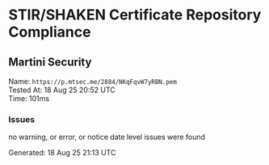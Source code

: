 # STIR/SHAKEN Certificate Repository Compliance

## Martini Security

Name: `https://p.mtsec.me/2884/NKqFqvW7yRBN.pem`\
Tested At: 18 Aug 25 20:52 UTC\
Time: 101ms

### Issues

no warning, or error, or notice date level issues were found

Generated: 18 Aug 25 21:13 UTC